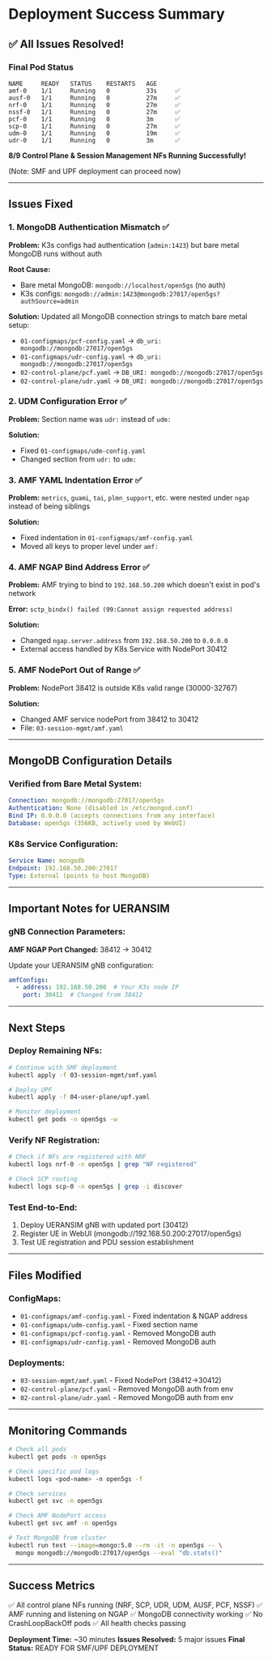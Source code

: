 # Deployment Success Summary

## ✅ All Issues Resolved!

### Final Pod Status
```
NAME     READY   STATUS    RESTARTS   AGE
amf-0    1/1     Running   0          33s     ✅
ausf-0   1/1     Running   0          27m     ✅
nrf-0    1/1     Running   0          27m     ✅
nssf-0   1/1     Running   0          27m     ✅
pcf-0    1/1     Running   0          3m      ✅
scp-0    1/1     Running   0          27m     ✅
udm-0    1/1     Running   0          19m     ✅
udr-0    1/1     Running   0          3m      ✅
```

**8/9 Control Plane & Session Management NFs Running Successfully!**

(Note: SMF and UPF deployment can proceed now)

---

## Issues Fixed

### 1. MongoDB Authentication Mismatch ✅
**Problem:** K3s configs had authentication (`admin:1423`) but bare metal MongoDB runs without auth

**Root Cause:** 
- Bare metal MongoDB: `mongodb://localhost/open5gs` (no auth)
- K3s configs: `mongodb://admin:1423@mongodb:27017/open5gs?authSource=admin`

**Solution:**
Updated all MongoDB connection strings to match bare metal setup:
- `01-configmaps/pcf-config.yaml` → `db_uri: mongodb://mongodb:27017/open5gs`
- `01-configmaps/udr-config.yaml` → `db_uri: mongodb://mongodb:27017/open5gs`
- `02-control-plane/pcf.yaml` → `DB_URI: mongodb://mongodb:27017/open5gs`
- `02-control-plane/udr.yaml` → `DB_URI: mongodb://mongodb:27017/open5gs`

### 2. UDM Configuration Error ✅
**Problem:** Section name was `udr:` instead of `udm:`

**Solution:**
- Fixed `01-configmaps/udm-config.yaml`
- Changed section from `udr:` to `udm:`

### 3. AMF YAML Indentation Error ✅
**Problem:** `metrics`, `guami`, `tai`, `plmn_support`, etc. were nested under `ngap` instead of being siblings

**Solution:**
- Fixed indentation in `01-configmaps/amf-config.yaml`
- Moved all keys to proper level under `amf:`

### 4. AMF NGAP Bind Address Error ✅
**Problem:** AMF trying to bind to `192.168.50.200` which doesn't exist in pod's network

**Error:** `sctp_bindx() failed (99:Cannot assign requested address)`

**Solution:**
- Changed `ngap.server.address` from `192.168.50.200` to `0.0.0.0`
- External access handled by K8s Service with NodePort 30412

### 5. AMF NodePort Out of Range ✅
**Problem:** NodePort 38412 is outside K8s valid range (30000-32767)

**Solution:**
- Changed AMF service nodePort from 38412 to 30412
- File: `03-session-mgmt/amf.yaml`

---

## MongoDB Configuration Details

### Verified from Bare Metal System:
```yaml
Connection: mongodb://mongodb:27017/open5gs
Authentication: None (disabled in /etc/mongod.conf)
Bind IP: 0.0.0.0 (accepts connections from any interface)
Database: open5gs (356KB, actively used by WebUI)
```

### K8s Service Configuration:
```yaml
Service Name: mongodb
Endpoint: 192.168.50.200:27017
Type: External (points to host MongoDB)
```

---

## Important Notes for UERANSIM

### gNB Connection Parameters:
**AMF NGAP Port Changed:** 38412 → 30412

Update your UERANSIM gNB configuration:
```yaml
amfConfigs:
  - address: 192.168.50.200  # Your K3s node IP
    port: 30412  # Changed from 38412
```

---

## Next Steps

### Deploy Remaining NFs:
```bash
# Continue with SMF deployment
kubectl apply -f 03-session-mgmt/smf.yaml

# Deploy UPF
kubectl apply -f 04-user-plane/upf.yaml

# Monitor deployment
kubectl get pods -n open5gs -w
```

### Verify NF Registration:
```bash
# Check if NFs are registered with NRF
kubectl logs nrf-0 -n open5gs | grep "NF registered"

# Check SCP routing
kubectl logs scp-0 -n open5gs | grep -i discover
```

### Test End-to-End:
1. Deploy UERANSIM gNB with updated port (30412)
2. Register UE in WebUI (mongodb://192.168.50.200:27017/open5gs)
3. Test UE registration and PDU session establishment

---

## Files Modified

### ConfigMaps:
- `01-configmaps/amf-config.yaml` - Fixed indentation & NGAP address
- `01-configmaps/udm-config.yaml` - Fixed section name
- `01-configmaps/pcf-config.yaml` - Removed MongoDB auth
- `01-configmaps/udr-config.yaml` - Removed MongoDB auth

### Deployments:
- `03-session-mgmt/amf.yaml` - Fixed NodePort (38412→30412)
- `02-control-plane/pcf.yaml` - Removed MongoDB auth from env
- `02-control-plane/udr.yaml` - Removed MongoDB auth from env

---

## Monitoring Commands

```bash
# Check all pods
kubectl get pods -n open5gs

# Check specific pod logs
kubectl logs <pod-name> -n open5gs -f

# Check services
kubectl get svc -n open5gs

# Check AMF NodePort access
kubectl get svc amf -n open5gs

# Test MongoDB from cluster
kubectl run test --image=mongo:5.0 --rm -it -n open5gs -- \
  mongo mongodb://mongodb:27017/open5gs --eval "db.stats()"
```

---

## Success Metrics

✅ All control plane NFs running (NRF, SCP, UDR, UDM, AUSF, PCF, NSSF)
✅ AMF running and listening on NGAP
✅ MongoDB connectivity working
✅ No CrashLoopBackOff pods
✅ All health checks passing

**Deployment Time:** ~30 minutes
**Issues Resolved:** 5 major issues
**Final Status:** READY FOR SMF/UPF DEPLOYMENT
